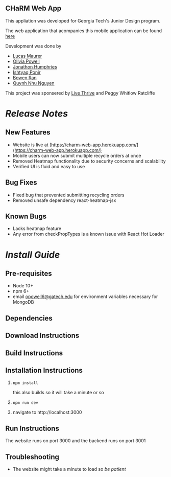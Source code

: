 ## **CHaRM Web App**

This appliation was developed for Georgia Tech's Junior Design program.

The web application that acompanies this mobile application can be found [here](https://github.com/JID8201/CHaRM-Android-App)

Development was done by
- [Lucas Maurer](lmaurer9@gatech.edu)
- [Olivia Powell](opowell6@gatech.edu)
- [Jonathon Humphries](jhumphries30@gatech.edu)
- [Ishtyaq Ponir](iponir3@gatech.edu)
- [Bowen Ran](bran3@gatech.edu)
- [Quynh Nhu Nguyen](qnguyen47@gatech.edu)

This project was sponsered by [Live Thrive](http://livethrive.org/) and Peggy Whitlow Ratcliffe

# *Release Notes*

## New Features
- Website is live at [https://charm-web-app.herokuapp.com/](https://charm-web-app.herokuapp.com/)
- Mobile users can now submit multiple recycle orders at once
- Removed Heatmap functionality due to security concerns and scalability
- Verified UI is fluid and easy to use

## Bug Fixes
- Fixed bug that prevented submitting recycling orders
- Removed unsafe dependency react-heatmap-jsx

## Known Bugs
- Lacks heatmap feature
- Any error from checkPropTypes is a  known issue with React Hot Loader

# *Install Guide*

## Pre-requisites
- Node 10+
-  npm 6+
-  email opowell6@gatech.edu for environment variables necessary for MongoDB

## Dependencies

## Download Instructions

## Build Instructions

## Installation Instructions
1. ```npm install```

    this also builds so it will take a minute or so

2. ```npm run dev```
3. navigate to http://localhost:3000


## Run Instructions
The website runs on port 3000 and the backend runs on port 3001 

## Troubleshooting
- The website might take a minute to load so *be patient*
